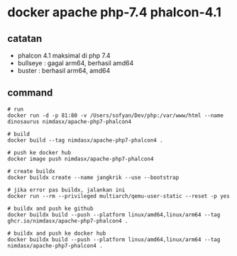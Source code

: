 # docker apache php-7.4 phalcon-4.1

## catatan
- phalcon 4.1 maksimal di php 7.4
- bullseye : gagal arm64, berhasil amd64
- buster : berhasil arm64, amd64

## command
````
# run
docker run -d -p 81:80 -v /Users/sofyan/Dev/php:/var/www/html --name dinosaurus nimdasx/apache-php7-phalcon4

# build
docker build --tag nimdasx/apache-php7-phalcon4 . 

# push ke docker hub
docker image push nimdasx/apache-php7-phalcon4

# create buildx
docker buildx create --name jangkrik --use --bootstrap

# jika error pas buildx, jalankan ini
docker run --rm --privileged multiarch/qemu-user-static --reset -p yes

# buildx and push ke github
docker buildx build --push --platform linux/amd64,linux/arm64 --tag ghcr.io/nimdasx/apache-php7-phalcon4 .

# buildx and push ke docker hub
docker buildx build --push --platform linux/amd64,linux/arm64 --tag nimdasx/apache-php7-phalcon4 .
````